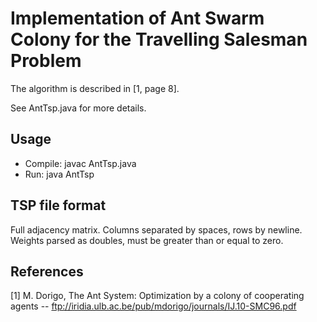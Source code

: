 # Implementation of Ant Swarm Colony for the Travelling Salesman Problem #
 
The algorithm is described in [1, page 8].

See AntTsp.java for more details.

## Usage ##

- Compile: javac AntTsp.java
- Run: java AntTsp <TSP file>

## TSP file format ##

Full adjacency matrix. Columns separated by spaces, rows by newline.
Weights parsed as doubles, must be greater than or equal to zero.

## References ##

[1] M. Dorigo, The Ant System: Optimization by a colony of cooperating agents -- ftp://iridia.ulb.ac.be/pub/mdorigo/journals/IJ.10-SMC96.pdf
